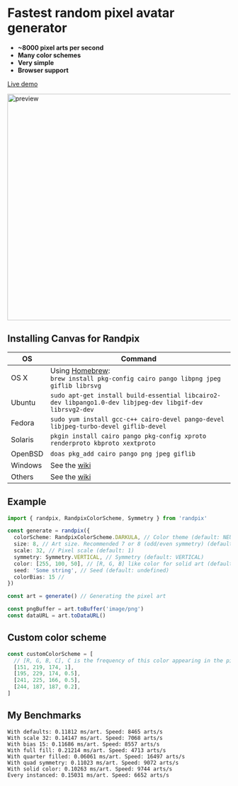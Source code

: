 # Fastest random pixel avatar generator

- **~8000 pixel arts per second**
- **Many color schemes**
- **Very simple**
- **Browser support**

[Live demo](https://randpix-demo.vercel.app/)

<img alt='preview' width="512" height="512" src="https://i.imgur.com/rN8SQC1.png">

## Installing Canvas for Randpix
| OS      | Command                                                                                                  |
|---------|----------------------------------------------------------------------------------------------------------|
| OS X    | Using [Homebrew](https://brew.sh/):<br/>`brew install pkg-config cairo pango libpng jpeg giflib librsvg` |
| Ubuntu  | `sudo apt-get install build-essential libcairo2-dev libpango1.0-dev libjpeg-dev libgif-dev librsvg2-dev` |
| Fedora  | `sudo yum install gcc-c++ cairo-devel pango-devel libjpeg-turbo-devel giflib-devel`                      |
| Solaris | `pkgin install cairo pango pkg-config xproto renderproto kbproto xextproto`                              |
| OpenBSD | `doas pkg_add cairo pango png jpeg giflib`                                                               |
| Windows | See the [wiki](https://github.com/Automattic/node-canvas/wiki/Installation:-Windows)                     |
| Others  | See the [wiki](https://github.com/Automattic/node-canvas/wiki)                                           |

## Example

```ts
import { randpix, RandpixColorScheme, Symmetry } from 'randpix'

const generate = randpix({
  colorScheme: RandpixColorScheme.DARKULA, // Color theme (default: NEUTRAL)
  size: 8, // Art size. Recommended 7 or 8 (odd/even symmetry) (default: 8)
  scale: 32, // Pixel scale (default: 1)
  symmetry: Symmetry.VERTICAL, // Symmetry (default: VERTICAL)
  color: [255, 100, 50], // [R, G, B] like color for solid art (default: undefined),
  seed: 'Some string', // Seed (default: undefined)
  colorBias: 15 //
})

const art = generate() // Generating the pixel art

const pngBuffer = art.toBuffer('image/png')
const dataURL = art.toDataURL()
```

## Custom color scheme

```ts
const customColorScheme = [
  // [R, G, B, C], C is the frequency of this color appearing in the pixel art
  [151, 219, 174, 1],
  [195, 229, 174, 0.5],
  [241, 225, 166, 0.5],
  [244, 187, 187, 0.2],
]
```

## My Benchmarks
```
With defaults: 0.11812 ms/art. Speed: 8465 arts/s
With scale 32: 0.14147 ms/art. Speed: 7068 arts/s
With bias 15: 0.11686 ms/art. Speed: 8557 arts/s
With full fill: 0.21214 ms/art. Speed: 4713 arts/s
With quarter filled: 0.06061 ms/art. Speed: 16497 arts/s
With quad symmetry: 0.11023 ms/art. Speed: 9072 arts/s
With solid color: 0.10263 ms/art. Speed: 9744 arts/s
Every instanced: 0.15031 ms/art. Speed: 6652 arts/s
```
